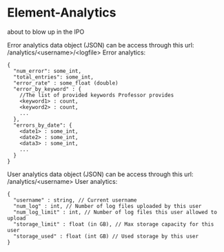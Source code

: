 # Element-Analytics
about to blow up in the IPO

Error analytics data object (JSON) can be access through this url:
/analytics/\<username\>/\<logfile\>
  Error analytics:
```
{
  "num_error": some_int,
  "total_entries": some_int,
  "error_rate" : some_float (double)
  "error_by_keyword" : {
    //The list of provided keywords Professor provides
    <keyword1> : count,
    <keyword2> : count,
    ...
  },
  "errors_by_date": {
    <date1> : some_int,
    <date2> : some_int,
    <data3> : some_int,
    ...
  }
}
```

User analytics data object (JSON) can be access through this url:
/analytics/\<username\>
  User analytics:
```
{
  "username" : string, // Current username
  "num_log" : int, // Number of log files uploaded by this user
  "num_log_limit" : int, // Number of log files this user allowed to upload
  "storage_limit" : float (in GB), // Max storage capacity for this user
  "storage_used" : float (int GB) // Used storage by this user
}
```
